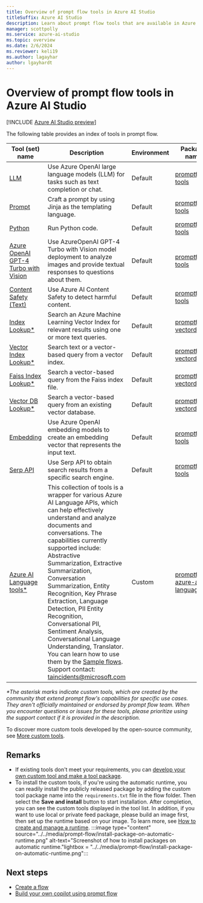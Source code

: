 ```yaml
---
title: Overview of prompt flow tools in Azure AI Studio
titleSuffix: Azure AI Studio
description: Learn about prompt flow tools that are available in Azure AI Studio.
manager: scottpolly
ms.service: azure-ai-studio
ms.topic: overview
ms.date: 2/6/2024
ms.reviewer: keli19
ms.author: lagayhar
author: lgayhardt
---
```


# Overview of prompt flow tools in Azure AI Studio

[!INCLUDE [Azure AI Studio preview](../../includes/preview-ai-studio.md)]

The following table provides an index of tools in prompt flow. 

| Tool (set) name | Description | Environment | Package name |
|------|-----------|-------------|--------------|
| [LLM](./llm-tool.md) | Use Azure OpenAI large language models (LLM) for tasks such as text completion or chat. | Default | [promptflow-tools](https://pypi.org/project/promptflow-tools/) |
| [Prompt](./prompt-tool.md) | Craft a prompt by using Jinja as the templating language. | Default | [promptflow-tools](https://pypi.org/project/promptflow-tools/) |
| [Python](./python-tool.md) | Run Python code. | Default | [promptflow-tools](https://pypi.org/project/promptflow-tools/) |
| [Azure OpenAI GPT-4 Turbo with Vision](./azure-open-ai-gpt-4v-tool.md) | Use AzureOpenAI GPT-4 Turbo with Vision model deployment to analyze images and provide textual responses to questions about them. | Default | [promptflow-tools](https://pypi.org/project/promptflow-tools/) |
| [Content Safety (Text)](./content-safety-tool.md) | Use Azure AI Content Safety to detect harmful content. | Default | [promptflow-tools](https://pypi.org/project/promptflow-tools/) |
| [Index Lookup*](./index-lookup-tool.md) | Search an Azure Machine Learning Vector Index for relevant results using one or more text queries. | Default | [promptflow-vectordb](https://pypi.org/project/promptflow-vectordb/) |
| [Vector Index Lookup*](./vector-index-lookup-tool.md) | Search text or a vector-based query from a vector index. | Default | [promptflow-vectordb](https://pypi.org/project/promptflow-vectordb/) |
| [Faiss Index Lookup*](./faiss-index-lookup-tool.md) | Search a vector-based query from the Faiss index file. | Default | [promptflow-vectordb](https://pypi.org/project/promptflow-vectordb/) |
| [Vector DB Lookup*](./vector-db-lookup-tool.md) | Search a vector-based query from an existing vector database. | Default | [promptflow-vectordb](https://pypi.org/project/promptflow-vectordb/) |
| [Embedding](./embedding-tool.md) | Use Azure OpenAI embedding models to create an embedding vector that represents the input text. | Default | [promptflow-tools](https://pypi.org/project/promptflow-tools/) |
| [Serp API](./serp-api-tool.md) | Use Serp API to obtain search results from a specific search engine. | Default | [promptflow-tools](https://pypi.org/project/promptflow-tools/) |
| [Azure AI Language tools*](https://microsoft.github.io/promptflow/integrations/tools/azure-ai-language-tool.html) | This collection of tools is a wrapper for various Azure AI Language APIs, which can help effectively understand and analyze documents and conversations. The capabilities currently supported include: Abstractive Summarization, Extractive Summarization, Conversation Summarization, Entity Recognition, Key Phrase Extraction, Language Detection, PII Entity Recognition, Conversational PII, Sentiment Analysis, Conversational Language Understanding, Translator. You can learn how to use them by the [Sample flows](https://github.com/microsoft/promptflow/tree/e4542f6ff5d223d9800a3687a7cfd62531a9607c/examples/flows/integrations/azure-ai-language). Support contact: taincidents@microsoft.com | Custom | [promptflow-azure-ai-language](https://pypi.org/project/promptflow-azure-ai-language/) |

_*The asterisk marks indicate custom tools, which are created by the community that extend prompt flow's capabilities for specific use cases. They aren't officially maintained or endorsed by prompt flow team. When you encounter questions or issues for these tools, please prioritize using the support contact if it is provided in the description._

To discover more custom tools developed by the open-source community, see [More custom tools](https://microsoft.github.io/promptflow/integrations/tools/index.html).

## Remarks
- If existing tools don't meet your requirements, you can [develop your own custom tool and make a tool package](https://microsoft.github.io/promptflow/how-to-guides/develop-a-tool/create-and-use-tool-package.html).
- To install the custom tools, if you're using the automatic runtime, you can readily install the publicly released package by adding the custom tool package name into the `requirements.txt` file in the flow folder. Then select the **Save and install** button to start installation. After completion, you can see the custom tools displayed in the tool list. In addition, if you want to use local or private feed package, please build an image first, then set up the runtime based on your image. To learn more, see [How to create and manage a runtime](../create-manage-runtime.md).
:::image type="content" source="../../media/prompt-flow/install-package-on-automatic-runtime.png" alt-text="Screenshot of how to install packages on automatic runtime."lightbox = "../../media/prompt-flow/install-package-on-automatic-runtime.png":::

## Next steps

- [Create a flow](../flow-develop.md)
- [Build your own copilot using prompt flow](../../tutorials/deploy-copilot-ai-studio.md)
